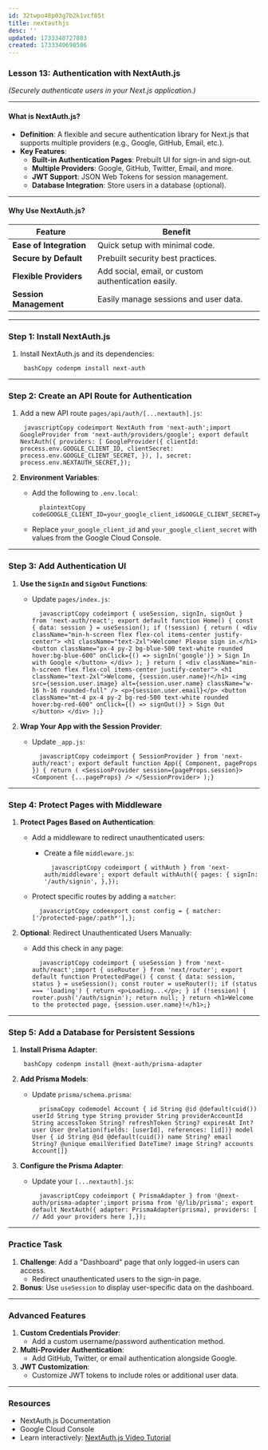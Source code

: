 ```yaml
---
id: 32twpo48p03g7b2k1vcf85t
title: nextauthjs
desc: ''
updated: 1733340727803
created: 1733340698586
---
```


### Lesson 13: **Authentication with NextAuth.js**

*(Securely authenticate users in your Next.js application.)*

* * *

#### What is NextAuth.js?

- **Definition**: A flexible and secure authentication library for Next.js that supports multiple providers (e.g., Google, GitHub, Email, etc.).
- **Key Features**:
    - **Built-in Authentication Pages**: Prebuilt UI for sign-in and sign-out.
    - **Multiple Providers**: Google, GitHub, Twitter, Email, and more.
    - **JWT Support**: JSON Web Tokens for session management.
    - **Database Integration**: Store users in a database (optional).

* * *

#### Why Use NextAuth.js?

| Feature | Benefit |
| --- | --- |
| **Ease of Integration** | Quick setup with minimal code. |
| **Secure by Default** | Prebuilt security best practices. |
| **Flexible Providers** | Add social, email, or custom authentication easily. |
| **Session Management** | Easily manage sessions and user data. |

* * *

### Step 1: Install NextAuth.js

1. Install NextAuth.js and its dependencies:

        bashCopy codenpm install next-auth

* * *

### Step 2: Create an API Route for Authentication

1. Add a new API route `pages/api/auth/[...nextauth].js`:

        javascriptCopy codeimport NextAuth from 'next-auth';import GoogleProvider from 'next-auth/providers/google'; export default NextAuth({ providers: [ GoogleProvider({ clientId: process.env.GOOGLE_CLIENT_ID, clientSecret: process.env.GOOGLE_CLIENT_SECRET, }), ], secret: process.env.NEXTAUTH_SECRET,});
2. **Environment Variables**:

    - Add the following to `.env.local`:

            plaintextCopy codeGOOGLE_CLIENT_ID=your_google_client_idGOOGLE_CLIENT_SECRET=your_google_client_secretNEXTAUTH_SECRET=your_random_secret
    - Replace `your_google_client_id` and `your_google_client_secret` with values from the Google Cloud Console.

* * *

### Step 3: Add Authentication UI

1. **Use the `SignIn` and `SignOut` Functions**:

    - Update `pages/index.js`:

            javascriptCopy codeimport { useSession, signIn, signOut } from 'next-auth/react'; export default function Home() { const { data: session } = useSession(); if (!session) { return ( <div className="min-h-screen flex flex-col items-center justify-center"> <h1 className="text-2xl">Welcome! Please sign in.</h1> <button className="px-4 py-2 bg-blue-500 text-white rounded hover:bg-blue-600" onClick={() => signIn('google')} > Sign In with Google </button> </div> ); } return ( <div className="min-h-screen flex flex-col items-center justify-center"> <h1 className="text-2xl">Welcome, {session.user.name}!</h1> <img src={session.user.image} alt={session.user.name} className="w-16 h-16 rounded-full" /> <p>{session.user.email}</p> <button className="mt-4 px-4 py-2 bg-red-500 text-white rounded hover:bg-red-600" onClick={() => signOut()} > Sign Out </button> </div> );}
2. **Wrap Your App with the Session Provider**:

    - Update `_app.js`:

            javascriptCopy codeimport { SessionProvider } from 'next-auth/react'; export default function App({ Component, pageProps }) { return ( <SessionProvider session={pageProps.session}> <Component {...pageProps} /> </SessionProvider> );}

* * *

### Step 4: Protect Pages with Middleware

1. **Protect Pages Based on Authentication**:

    - Add a middleware to redirect unauthenticated users:

        - Create a file `middleware.js`:

                javascriptCopy codeimport { withAuth } from 'next-auth/middleware'; export default withAuth({ pages: { signIn: '/auth/signin', },});
    - Protect specific routes by adding a `matcher`:

            javascriptCopy codeexport const config = { matcher: ['/protected-page/:path*'],};
2. **Optional**: Redirect Unauthenticated Users Manually:

    - Add this check in any page:

            javascriptCopy codeimport { useSession } from 'next-auth/react';import { useRouter } from 'next/router'; export default function ProtectedPage() { const { data: session, status } = useSession(); const router = useRouter(); if (status === 'loading') { return <p>Loading...</p>; } if (!session) { router.push('/auth/signin'); return null; } return <h1>Welcome to the protected page, {session.user.name}!</h1>;}

* * *

### Step 5: Add a Database for Persistent Sessions

1. **Install Prisma Adapter**:

        bashCopy codenpm install @next-auth/prisma-adapter
2. **Add Prisma Models**:

    - Update `prisma/schema.prisma`:

            prismaCopy codemodel Account { id String @id @default(cuid()) userId String type String provider String providerAccountId String accessToken String? refreshToken String? expiresAt Int? user User @relation(fields: [userId], references: [id])} model User { id String @id @default(cuid()) name String? email String? @unique emailVerified DateTime? image String? accounts Account[]}
3. **Configure the Prisma Adapter**:

    - Update your `[...nextauth].js`:

            javascriptCopy codeimport { PrismaAdapter } from '@next-auth/prisma-adapter';import prisma from '@/lib/prisma'; export default NextAuth({ adapter: PrismaAdapter(prisma), providers: [ // Add your providers here ],});

* * *

### Practice Task

1. **Challenge**: Add a "Dashboard" page that only logged-in users can access.
    - Redirect unauthenticated users to the sign-in page.
2. **Bonus**: Use `useSession` to display user-specific data on the dashboard.

* * *

### Advanced Features

1. **Custom Credentials Provider**:
    - Add a custom username/password authentication method.
2. **Multi-Provider Authentication**:
    - Add GitHub, Twitter, or email authentication alongside Google.
3. **JWT Customization**:
    - Customize JWT tokens to include roles or additional user data.

* * *

### Resources

- NextAuth.js Documentation
- Google Cloud Console
- Learn interactively: [NextAuth.js Video Tutorial](https://www.youtube.com/watch?v=svq4c4zyZGo)